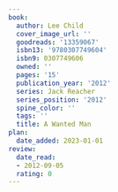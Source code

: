 ```yaml
---
book:
  author: Lee Child
  cover_image_url: ''
  goodreads: '13359067'
  isbn13: '9780307749604'
  isbn9: 0307749606
  owned: ''
  pages: '15'
  publication_year: '2012'
  series: Jack Reacher
  series_position: '2012'
  spine_color: ''
  tags: ''
  title: A Wanted Man
plan:
  date_added: 2023-01-01
review:
  date_read:
  - 2012-09-05
  rating: 0
---
```

